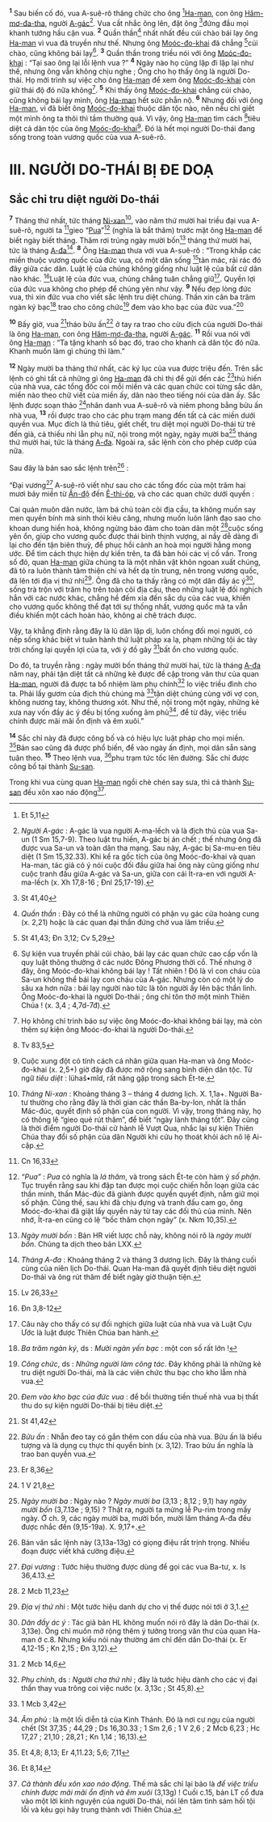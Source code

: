 <sup><b>1</b></sup> Sau biến cố đó, vua A-suê-rô thăng chức cho ông [^1@-ac645bb3-7c21-44ff-b7f0-38659294f653][Ha-man](), con ông [Hăm-mơ-đa-tha](), người [A-gác]()[^1-ac645bb3-7c21-44ff-b7f0-38659294f653]. Vua cất nhắc ông lên, đặt ông [^2@-ac645bb3-7c21-44ff-b7f0-38659294f653]đứng đầu mọi khanh tướng hầu cận vua. <sup><b>2</b></sup> Quần thần[^2-ac645bb3-7c21-44ff-b7f0-38659294f653] nhất nhất đều cúi chào bái lạy ông [Ha-man]() vì vua đã truyền như thế. Nhưng ông [Moóc-đo-khai]() đã chẳng [^3@-ac645bb3-7c21-44ff-b7f0-38659294f653]cúi chào, cũng không bái lạy[^3-ac645bb3-7c21-44ff-b7f0-38659294f653]. <sup><b>3</b></sup> Quần thần trong triều nói với ông [Moóc-đo-khai]() : “Tại sao ông lại lỗi lệnh vua ?” <sup><b>4</b></sup> Ngày nào họ cũng lặp đi lặp lại như thế, nhưng ông vẫn không chịu nghe ; Ông cho họ thấy ông là người Do-thái. Họ mới trình sự việc cho ông [Ha-man]() để xem ông [Moóc-đo-khai]() còn giữ thái độ đó nữa không[^4-ac645bb3-7c21-44ff-b7f0-38659294f653]. <sup><b>5</b></sup> Khi thấy ông [Moóc-đo-khai]() chẳng cúi chào, cũng không bái lạy mình, ông [Ha-man]() hết sức phẫn nộ. <sup><b>6</b></sup> Nhưng đối với ông [Ha-man](), vì đã biết ông [Moóc-đo-khai]() thuộc dân tộc nào, nên nếu chỉ giết một mình ông ta thôi thì tầm thường quá. Vì vậy, ông [Ha-man]() tìm cách [^4@-ac645bb3-7c21-44ff-b7f0-38659294f653]tiêu diệt cả dân tộc của ông [Moóc-đo-khai]()[^5-ac645bb3-7c21-44ff-b7f0-38659294f653]. Đó là hết mọi người Do-thái đang sống trong toàn vương quốc của vua A-suê-rô.


# III. NGƯỜI DO-THÁI BỊ ĐE DOẠ

## Sắc chỉ tru diệt người Do-thái
<sup><b>7</b></sup> Tháng thứ nhất, tức tháng [Ni-xan]()[^6-ac645bb3-7c21-44ff-b7f0-38659294f653], vào năm thứ mười hai triều đại vua A-suê-rô, người ta [^5@-ac645bb3-7c21-44ff-b7f0-38659294f653]gieo “[Pua]()”[^7-ac645bb3-7c21-44ff-b7f0-38659294f653] (nghĩa là bắt thăm) trước mặt ông [Ha-man]() để biết ngày biết tháng. Thăm rơi trúng ngày mười bốn[^8-ac645bb3-7c21-44ff-b7f0-38659294f653] tháng thứ mười hai, tức là tháng [A-đa]()[^9-ac645bb3-7c21-44ff-b7f0-38659294f653]. <sup><b>8</b></sup> Ông [Ha-man]() thưa với vua A-suê-rô : “Trong khắp các miền thuộc vương quốc của đức vua, có một dân sống [^6@-ac645bb3-7c21-44ff-b7f0-38659294f653]tản mác, rải rác đó đây giữa các dân. Luật lệ của chúng không giống như luật lệ của bất cứ dân nào khác. [^7@-ac645bb3-7c21-44ff-b7f0-38659294f653]Luật lệ của đức vua, chúng chẳng tuân chẳng giữ[^10-ac645bb3-7c21-44ff-b7f0-38659294f653]. Quyền lợi của đức vua không cho phép để chúng yên như vậy. <sup><b>9</b></sup> Nếu đẹp lòng đức vua, thì xin đức vua cho viết sắc lệnh tru diệt chúng. Thần xin cân ba trăm ngàn ký bạc[^11-ac645bb3-7c21-44ff-b7f0-38659294f653] trao cho công chức[^12-ac645bb3-7c21-44ff-b7f0-38659294f653] đem vào kho bạc của đức vua.”[^13-ac645bb3-7c21-44ff-b7f0-38659294f653]

<sup><b>10</b></sup> Bấy giờ, vua [^8@-ac645bb3-7c21-44ff-b7f0-38659294f653]tháo bửu ấn[^14-ac645bb3-7c21-44ff-b7f0-38659294f653] ở tay ra trao cho cừu địch của người Do-thái là ông [Ha-man](), con ông [Hăm-mơ-đa-tha](), người [A-gác](). <sup><b>11</b></sup> Rồi vua nói với ông [Ha-man]() : “Ta tặng khanh số bạc đó, trao cho khanh cả dân tộc đó nữa. Khanh muốn làm gì chúng thì làm.”

<sup><b>12</b></sup> Ngày mười ba tháng thứ nhất, các ký lục của vua được triệu đến. Trên sắc lệnh có ghi tất cả những gì ông [Ha-man]() đã chỉ thị để gửi đến các [^9@-ac645bb3-7c21-44ff-b7f0-38659294f653]thủ hiến của nhà vua, các tổng đốc coi mỗi miền và các quan chức coi từng sắc dân, miền nào theo chữ viết của miền ấy, dân nào theo tiếng nói của dân ấy. Sắc lệnh được soạn thảo [^10@-ac645bb3-7c21-44ff-b7f0-38659294f653]nhân danh vua A-suê-rô và niêm phong bằng bửu ấn nhà vua, <sup><b>13</b></sup> rồi được trao cho các phu trạm mang đến tất cả các miền dưới quyền vua. Mục đích là thủ tiêu, giết chết, tru diệt mọi người Do-thái từ trẻ đến già, cả thiếu nhi lẫn phụ nữ, nội trong một ngày, ngày mười ba[^15-ac645bb3-7c21-44ff-b7f0-38659294f653] tháng thứ mười hai, tức là tháng [A-đa](). Ngoài ra, sắc lệnh còn cho phép cướp của nữa.

Sau đây là bản sao sắc lệnh trên[^16-ac645bb3-7c21-44ff-b7f0-38659294f653] :

“Đại vương[^17-ac645bb3-7c21-44ff-b7f0-38659294f653] A-suê-rô viết như sau cho các tổng đốc của một trăm hai mươi bảy miền từ [Ấn-độ]() đến [Ê-thi-óp](), và cho các quan chức dưới quyền :

Cai quản muôn dân nước, làm bá chủ toàn cõi địa cầu, ta không muốn say men quyền bính mà sinh thói kiêu căng, nhưng muốn luôn lãnh đạo sao cho khoan dung hiền hoà, không ngừng bảo đảm cho toàn dân một [^11@-ac645bb3-7c21-44ff-b7f0-38659294f653]cuộc sống yên ổn, giúp cho vương quốc được thái bình thịnh vượng, ai nấy dễ dàng đi lại cho đến tận biên thuỳ, để phục hồi cảnh an hoà mọi người hằng mong ước. Để tìm cách thực hiện dự kiến trên, ta đã bàn hỏi các vị cố vấn. Trong số đó, quan [Ha-man]() giữa chúng ta là một nhân vật khôn ngoan xuất chúng, đã tỏ ra luôn thành tâm thiện chí và hết dạ tín trung, nên trong vương quốc, đã lên tới địa vị thứ nhì[^18-ac645bb3-7c21-44ff-b7f0-38659294f653]. Ông đã cho ta thấy rằng có một dân đầy ác ý[^19-ac645bb3-7c21-44ff-b7f0-38659294f653], sống trà trộn với trăm họ trên toàn cõi địa cầu, theo những luật lệ đối nghịch hẳn với các nước khác, chẳng hề đếm xỉa đến sắc dụ của các vua, khiến cho vương quốc không thể đạt tới sự thống nhất, vương quốc mà ta vẫn điều khiển một cách hoàn hảo, không ai chê trách được.

Vậy, ta khẳng định rằng đây là lũ dân lập dị, luôn chống đối mọi người, có nếp sống khác biệt vì tuân hành thứ luật pháp xa lạ, phạm những tội ác tày trời chống lại quyền lợi của ta, với ý đồ gây [^12@-ac645bb3-7c21-44ff-b7f0-38659294f653]bất ổn cho vương quốc.

Do đó, ta truyền rằng : ngày mười bốn tháng thứ mười hai, tức là tháng [A-đa]() năm nay, phải tận diệt tất cả những kẻ được đề cập trong văn thư của quan [Ha-man](), người đã được ta bổ nhiệm làm phụ chính[^20-ac645bb3-7c21-44ff-b7f0-38659294f653] lo việc triều đình cho ta. Phải lấy gươm của địch thù chúng mà [^13@-ac645bb3-7c21-44ff-b7f0-38659294f653]tận diệt chúng cùng với vợ con, không nương tay, không thương xót. Như thế, nội trong một ngày, những kẻ xưa nay vốn đầy ác ý đều bị tống xuống âm phủ[^21-ac645bb3-7c21-44ff-b7f0-38659294f653], để từ đây, việc triều chính được mãi mãi ổn định và êm xuôi.”

<sup><b>14</b></sup> Sắc chỉ này đã được công bố và có hiệu lực luật pháp cho mọi miền. [^14@-ac645bb3-7c21-44ff-b7f0-38659294f653]Bản sao cũng đã được phổ biến, để vào ngày ấn định, mọi dân sẵn sàng tuân theo. <sup><b>15</b></sup> Theo lệnh vua, [^15@-ac645bb3-7c21-44ff-b7f0-38659294f653]phu trạm tức tốc lên đường. Sắc chỉ được công bố tại thành [Su-san]().

Trong khi vua cùng quan [Ha-man]() ngồi chè chén say sưa, thì cả thành [Su-san]() đều xôn xao náo động[^22-ac645bb3-7c21-44ff-b7f0-38659294f653].

[^1-ac645bb3-7c21-44ff-b7f0-38659294f653]: *Người A-gác* : A-gác là vua người A-ma-lếch và là địch thủ của vua Sa-un (1 Sm 15,7-9). Theo luật tru hiến, A-gác bị án chết ; thế nhưng ông đã được vua Sa-un và toàn dân tha mạng. Sau này, A-gác bị Sa-mu-en tiêu diệt (1 Sm 15,32.33). Khi kể ra gốc tích của ông Moóc-đo-khai và quan Ha-man, tác giả có ý nói cuộc đối đầu giữa hai ông này cũng giống như cuộc tranh đấu giữa A-gác và Sa-un, giữa con cái Ít-ra-en với người A-ma-lếch (x. Xh 17,8-16 ; Đnl 25,17-19).
[^2-ac645bb3-7c21-44ff-b7f0-38659294f653]: *Quần thần* : Đây có thể là những người có phận vụ gác cửa hoàng cung (x. 2,21) hoặc là các quan đại thần đứng chờ vua lâm triều.
[^3-ac645bb3-7c21-44ff-b7f0-38659294f653]: Sự kiện vua truyền phải cúi chào, bái lạy các quan chức cao cấp vốn là quy luật thông thường ở các nước Đông Phương thời cổ. Thế nhưng ở đây, ông Moóc-đo-khai không bái lạy ! Tất nhiên ! Đó là vì con cháu của Sa-un không thể bái lạy con cháu của A-gác. Nhưng còn có một lý do sâu xa hơn nữa : bái lạy người nào tức là tôn người ấy lên bậc thần linh. Ông Moóc-đo-khai là người Do-thái ; ông chỉ tôn thờ một mình Thiên Chúa ! (x. 3,4 ; 4,7d-7đ).
[^4-ac645bb3-7c21-44ff-b7f0-38659294f653]: Họ không chỉ trình báo sự việc ông Moóc-đo-khai không bái lạy, mà còn thêm sự kiện ông Moóc-đo-khai là người Do-thái.
[^5-ac645bb3-7c21-44ff-b7f0-38659294f653]: Cuộc xung đột có tính cách cá nhân giữa quan Ha-man và ông Moóc-đo-khai (x. 2,5+) giờ đây đã được mở rộng sang bình diện dân tộc. Từ ngữ *tiêu diệt* : lühaš•mîd, rất năng gặp trong sách Ét-te.
[^6-ac645bb3-7c21-44ff-b7f0-38659294f653]: *Tháng Ni-xan* : Khoảng tháng 3 – tháng 4 dương lịch. X. 1,1a+. Người Ba-tư thường cho rằng đây là thời gian các thần Ba-by-lon, nhất là thần Mác-đúc, quyết định số phận của con người. Vì vậy, trong tháng này, họ có thông lệ “gieo quẻ rút thăm”, để biết “ngày lành tháng tốt”. Đây cũng là thời điểm người Do-thái cử hành lễ Vượt Qua, nhắc lại sự kiện Thiên Chúa thay đổi số phận của dân Người khi cứu họ thoát khỏi ách nô lệ Ai-cập.
[^7-ac645bb3-7c21-44ff-b7f0-38659294f653]: *“Pua”* : *Pua* có nghĩa là *lá thăm*, và trong sách Ét-te còn hàm ý *số phận*. Tục truyền rằng sau khi đập tan được mọi cuộc chiến hỗn loạn giữa các thần minh, thần Mác-đúc đã giành được quyền quyết định, nắm giữ mọi số phận. Cũng thế, sau khi đã chịu đựng và tranh đấu cam go, ông Moóc-đo-khai đã giật lấy quyền này từ tay các đối thủ của mình. Nên nhớ, Ít-ra-en cũng có lệ “bốc thăm chọn ngày” (x. Nkm 10,35).
[^8-ac645bb3-7c21-44ff-b7f0-38659294f653]: *Ngày mười bốn* : Bản HR viết lược chỗ này, không nói rõ là *ngày mười bốn*. Chúng ta dịch theo bản LXX.
[^9-ac645bb3-7c21-44ff-b7f0-38659294f653]: *Tháng A-đa* : Khoảng tháng 2 và tháng 3 dương lịch. Đây là tháng cuối cùng của niên lịch Do-thái. Quan Ha-man đã quyết định tiêu diệt người Do-thái và ông rút thăm để biết ngày giờ thuận tiện.
[^10-ac645bb3-7c21-44ff-b7f0-38659294f653]: Câu này cho thấy có sự đối nghịch giữa luật của nhà vua và Luật Cựu Ước là luật được Thiên Chúa ban hành.
[^11-ac645bb3-7c21-44ff-b7f0-38659294f653]: *Ba trăm ngàn ký*, ds : *Mười ngàn yến bạc* : một con số rất lớn !
[^12-ac645bb3-7c21-44ff-b7f0-38659294f653]: *Công chức*, ds : *Những người làm công tác*. Đây không phải là những kẻ tru diệt người Do-thái, mà là các viên chức thu bạc cho kho lẫm nhà vua.
[^13-ac645bb3-7c21-44ff-b7f0-38659294f653]: *Đem vào kho bạc của đức vua* : để bồi thường tiền thuế nhà vua bị thất thu do sự kiện người Do-thái bị tiêu diệt.
[^14-ac645bb3-7c21-44ff-b7f0-38659294f653]: *Bửu ấn* : Nhẫn đeo tay có gắn thêm con dấu của nhà vua. Bửu ấn là biểu tượng và là dụng cụ thực thi quyền bính (x. 3,12). Trao bửu ấn nghĩa là trao ban quyền vua.
[^15-ac645bb3-7c21-44ff-b7f0-38659294f653]: *Ngày mười ba* : Ngày nào ? *Ngày mười ba* (3,13 ; 8,12 ; 9,1) hay *ngày mười bốn* (3,7.13e ; 9,15) ? Thật ra, người ta mừng lễ Pu-rim trong mấy ngày. Ở ch. 9, các ngày mười ba, mười bốn, mười lăm tháng A-đa đều được nhắc đến (9,15-19a). X. 9,17+.
[^16-ac645bb3-7c21-44ff-b7f0-38659294f653]: Bản văn sắc lệnh này (3,13a-13g) có giọng điệu rất trịnh trọng. Nhiều đoạn được viết khá cường điệu.
[^17-ac645bb3-7c21-44ff-b7f0-38659294f653]: *Đại vương* : Tước hiệu thường được dùng để gọi các vua Ba-tư, x. Is 36,4.13.
[^18-ac645bb3-7c21-44ff-b7f0-38659294f653]: *Địa vị thứ nhì* : Một tước hiệu danh dự cho vị thế được nói tới ở 3,1.
[^19-ac645bb3-7c21-44ff-b7f0-38659294f653]: *Dân đầy ác ý* : Tác giả bản HL không muốn nói rõ đây là dân Do-thái (x. 3,13e). Ông chỉ muốn mở rộng thêm ý tưởng trong văn thư của quan Ha-man ở c.8. Nhưng kiểu nói này thường ám chỉ đến dân Do-thái (x. Er 4,12-15 ; Kn 2,15 ; Đn 3,12).
[^20-ac645bb3-7c21-44ff-b7f0-38659294f653]: *Phụ chính*, ds : *Người cha thứ nhì* ; đây là tước hiệu dành cho các vị đại thần thay vua trông coi việc nước (x. 3,13c ; St 45,8).
[^21-ac645bb3-7c21-44ff-b7f0-38659294f653]: *Âm phủ* : là một lối diễn tả của Kinh Thánh. Đó là nơi cư ngụ của người chết (St 37,35 ; 44,29 ; Ds 16,30.33 ; 1 Sm 2,6 ; 1 V 2,6 ; 2 Mcb 6,23 ; Hc 17,27 ; 21,10 ; 28,21 ; Kn 1,14 ; 16,13).
[^22-ac645bb3-7c21-44ff-b7f0-38659294f653]: *Cả thành đều xôn xao náo động*. Thế mà sắc chỉ lại bảo là *để việc triều chính được mãi mãi ổn định và êm xuôi* (3,13g) ! Cuối c.15, bản LT cổ đưa vào một lời kinh nguyện của người Do-thái, nói lên tâm tình sám hối tội lỗi và kêu gọi hãy trung thành với Thiên Chúa.
[^1@-ac645bb3-7c21-44ff-b7f0-38659294f653]: Et 5,11
[^2@-ac645bb3-7c21-44ff-b7f0-38659294f653]: St 41,40
[^3@-ac645bb3-7c21-44ff-b7f0-38659294f653]: St 41,43; Đn 3,12; Cv 5,29
[^4@-ac645bb3-7c21-44ff-b7f0-38659294f653]: Tv 83,5
[^5@-ac645bb3-7c21-44ff-b7f0-38659294f653]: Cn 16,33
[^6@-ac645bb3-7c21-44ff-b7f0-38659294f653]: Lv 26,33
[^7@-ac645bb3-7c21-44ff-b7f0-38659294f653]: Đn 3,8-12
[^8@-ac645bb3-7c21-44ff-b7f0-38659294f653]: St 41,42
[^9@-ac645bb3-7c21-44ff-b7f0-38659294f653]: Er 8,36
[^10@-ac645bb3-7c21-44ff-b7f0-38659294f653]: 1 V 21,8
[^11@-ac645bb3-7c21-44ff-b7f0-38659294f653]: 2 Mcb 11,23
[^12@-ac645bb3-7c21-44ff-b7f0-38659294f653]: 2 Mcb 14,6
[^13@-ac645bb3-7c21-44ff-b7f0-38659294f653]: 1 Mcb 3,42
[^14@-ac645bb3-7c21-44ff-b7f0-38659294f653]: Et 4,8; 8,13; Er 4,11.23; 5,6; 7,11
[^15@-ac645bb3-7c21-44ff-b7f0-38659294f653]: Et 8,14
